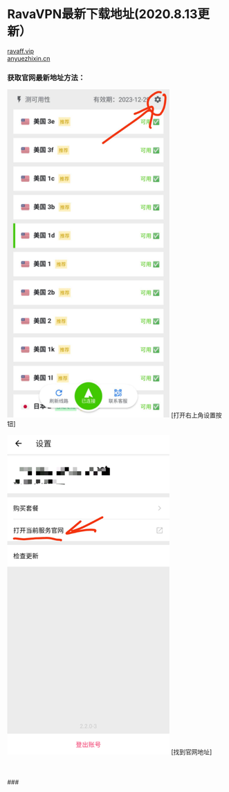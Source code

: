 # RavaVPN最新下载地址(2020.8.13更新）
[ravaff.vip](https://ravaff.vip)
</br>
[anyuezhixin.cn](https://anyuezhixin.cn)


### 获取官网最新地址方法：
<img src="https://github.com/Rava-vpn/RavaVPN/blob/master/pic/2.jpeg" width="375" alt="打开右上角'设置'按钮"/>
[打开右上角设置按钮]
</br>
</br>
<img src="https://github.com/Rava-vpn/RavaVPN/blob/master/pic/1.jpeg" width="375" alt="官网地址"/>
[找到官网地址]
<br/>
<br/>

<br/>
<br/>
### 
